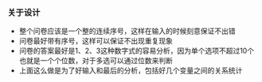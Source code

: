 ### 关于设计
* 整个问卷应该是一个整的连续序号，这样在输入的时候刻意保证不出错  
* 问卷最好带有序号，这样可以保证不出现重复现象
* 问卷的答案最好是1、2、3这种数字式的容易分析，因为单个选项不超过10个也就是一个个位数，对于多选可以通过位数来判断
* 上面这么做是为了好输入和最后的分析，包括好几个变量之间的关系统计
